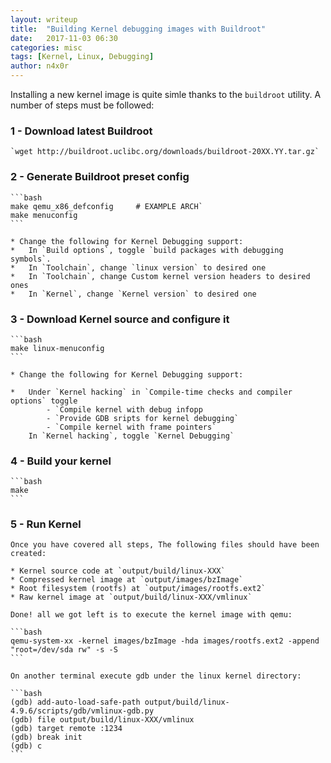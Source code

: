 ```yaml
---
layout: writeup
title:  "Building Kernel debugging images with Buildroot"
date:   2017-11-03 06:30
categories: misc
tags: [Kernel, Linux, Debugging]
author: n4x0r
---
```


Installing a new kernel image is quite simle thanks to the `buildroot` utility.
A number of steps must be followed:

<h3>1 - Download latest Buildroot</h3>

	`wget http://buildroot.uclibc.org/downloads/buildroot-20XX.YY.tar.gz`

<h3>2 - Generate Buildroot preset config</h3>
	
	```bash
	make qemu_x86_defconfig 	# EXAMPLE ARCH`
	make menuconfig
	```
	
	* Change the following for Kernel Debugging support:
	* 	In `Build options`, toggle `build packages with debugging symbols`.
	* 	In `Toolchain`, change `linux version` to desired one
	* 	In `Toolchain`, change Custom kernel version headers to desired ones
	* 	In `Kernel`, change `Kernel version` to desired one
	
<h3>3 - Download Kernel source and configure it</h3>

	```bash
	make linux-menuconfig
	```

	* Change the following for Kernel Debugging support:
	
	*	Under `Kernel hacking` in `Compile-time checks and compiler options` toggle
			- `Compile kernel with debug infopp
			- `Provide GDB sripts for kernel debugging`
			- `Compile kernel with frame pointers`
		In `Kernel hacking`, toggle `Kernel Debugging`
		
<h3>4 - Build your kernel</h3>

	```bash
	make
	```
<h3>5 - Run Kernel</h3>

	Once you have covered all steps, The following files should have been created:

	* Kernel source code at `output/build/linux-XXX`
	* Compressed kernel image at `output/images/bzImage` 
	* Root filesystem (rootfs) at `output/images/rootfs.ext2` 
	* Raw kernel image at `output/build/linux-XXX/vmlinux`

	Done! all we got left is to execute the kernel image with qemu:

	```bash
	qemu-system-xx -kernel images/bzImage -hda images/rootfs.ext2 -append "root=/dev/sda rw" -s -S
	```

	On another terminal execute gdb under the linux kernel directory:

	```bash
	(gdb) add-auto-load-safe-path output/build/linux-4.9.6/scripts/gdb/vmlinux-gdb.py
	(gdb) file output/build/linux-XXX/vmlinux
	(gdb) target remote :1234
	(gdb) break init
	(gdb) c
	```

